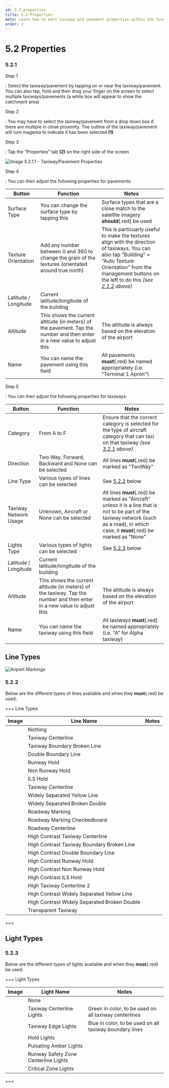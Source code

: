 ```yaml
---
id: 5.2-properties
title: 5.2 Properties
meta: Learn how to edit taxiway and pavement properties within the Scenery Editor of Infinite Flight.
order: 2
---
```




# 5.2 Properties

### 5.2.1

Step 1

: Select the taxiway/pavement by tapping on or near the taxiway/pavement. You can also tap, hold and then drag your finger on the screen to select multiple taxiways/pavements (a white box will appear to show the catchment area)



Step 2

: You may have to select the taxiway/pavement from a drop down box if there are multiple in close proximity. The outline of the taxiway/pavement will turn magenta to indicate it has been selected **(1)**



Step 3

: Tap the "Properties" tab **(2)** on the right side of the screen



![Image 5.2.1.1 - Taxiway/Pavement Properties](_images/manual/frames/5.2.1.1.png)



Step 4

: You can then adjust the following properties for pavements:



| Button               | Function                                                     | Notes                                                        |
| -------------------- | ------------------------------------------------------------ | ------------------------------------------------------------ |
| Surface Type         | You can change the surface type by tapping this              | Surface types that are a close match to the satellite imagery **should**{.red} be used |
| Texture Orientation  | Add any number between 0 and 360 to change the grain of the textures (orientated around true north) | This is particuarly useful to make the textures align with the direction of taxiways. You can also tap "Building" > "Auto Texture Orientation" from the management buttons on the left to do this *(see [2.1.2](/guide/scenery-editor-manual/2.-user-interface/2.1-editor-screen#2.1.2) above)* |
| Latitude / Longitude | Current latitude/longitude of the building                   |                                                              |
| Altitude             | This shows the current altitude (in meters) of the pavement. Tap the number and then enter in a new value to adjust this | The altitude is always based on the elevation of the airport |
| Name                 | You can name the pavement using this field                   | All pavements **must**{.red} be named appropriately (i.e. "Terminal 1 Apron") |



Step 5

: You can then adjust the following properties for taxiways:



| Button                | Function                                                     | Notes                                                        |
| --------------------- | ------------------------------------------------------------ | ------------------------------------------------------------ |
| Category              | From A to F                                                  | Ensure that the correct category is selected for the type of aircraft category that can taxi on that taxiway *(see [3.2.1](/guide/scenery-editor-manual/3.-getting-started/3.2-aircraft-categories#3.2.1) above)* |
| Direction             | Two Way, Forward, Backward and None can be selected          | All lines **must**{.red} be marked as "TwoWay"               |
| Line Type             | Various types of lines can be selected                       | See [5.2.2](/guide/scenery-editor-manual/5.-taxiways-and-pavements/5.2-properties#5.2.1) below |
| Taxiway Network Usage | Unknown, Aircraft or None can be selected                    | All lines **must**{.red} be marked as "Aircraft" unless it is a line that is not to be part of the taxiway network (such as a road), in which case, it **must**{.red} be marked as "None" |
| Lights Type           | Various types of lights can be selected                      | See [5.2.3](/guide/scenery-editor-manual/5.-taxiways-and-pavements/5.2-properties#5.2.3) below |
| Latitude / Longitude  | Current latitude/longitude of the building                   |                                                              |
| Altitude              | This shows the current altitude (in meters) of the taxiway. Tap the number and then enter in a new value to adjust this | The altitude is always based on the elevation of the airport |
| Name                  | You can name the taxiway using this field                    | All taxiways **must**{.red} be named appropriately (i.e. "A" for Alpha taxiway) |



## Line Types



![Airport Markings](_images/manual/tables/airport-markings.png)



### 5.2.2 

Below are the different types of lines available and when they **must**{.red} be used:



+++ Line Types

| Image | Line Name                                    | Notes |
| ----- | -------------------------------------------- | ----- |
|       | Nothing                                      |       |
|       | Taxiway Centerline                           |       |
|       | Taxiway Boundary Broken Line                 |       |
|       | Double Boundary Line                         |       |
|       | Runway Hold                                  |       |
|       | Non Runway Hold                              |       |
|       | ILS Hold                                     |       |
|       | Taxiway Centerline                           |       |
|       | Widely Separated Yellow Line                 |       |
|       | Widely Separated Broken Double               |       |
|       | Roadway Marking                              |       |
|       | Roadway Marking Checkedboard                 |       |
|       | Roadway Centerline                           |       |
|       | High Contrast Taxiway Centerline             |       |
|       | High Contrast Taxiway Boundary Broken Line   |       |
|       | High Contrast Double Boundary Line           |       |
|       | High Contrast Runway Hold                    |       |
|       | High Contrast Non Runway Hold                |       |
|       | High Contrast ILS Hold                       |       |
|       | High Taxiway Centerline 2                    |       |
|       | High Contrast Widely Separated Yellow Line   |       |
|       | High Contrast Widely Separated Broken Double |       |
|       | Transparent Taxiway                          |       |

+++



## Light Types

### 5.2.3

Below are the different types of lights available and when they **must**{.red} be used:



+++ Light Types

| Image | Light Name                           | Notes                                                   |
| ----- | ------------------------------------ | ------------------------------------------------------- |
|       | None                                 |                                                         |
|       | Taxiway Centerline Lights            | Green in color, to be used on all taxiway centerlines   |
|       | Taxiway Edge Lights                  | Blue in color, to be used on all taxiway boundary lines |
|       | Hold Lights                          |                                                         |
|       | Pulsating Amber Lights               |                                                         |
|       | Runway Safety Zone Centerline Lights |                                                         |
|       | Critical Zone Lights                 |                                                         |

+++

